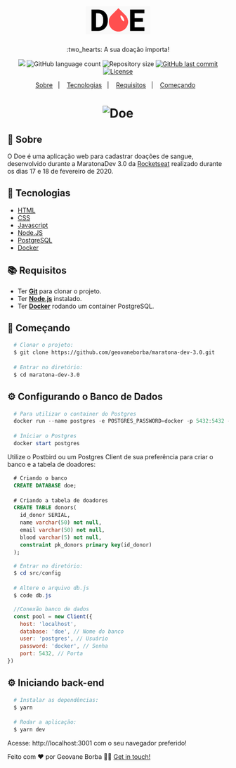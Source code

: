 <h1 align="center">
  <img src="public/img/logo.png" alt="logo" height="64px" width="auto">
</h1>

<p align="center"> :two_hearts: A sua doação importa!</p>

<p align="center">
  <img src="https://img.shields.io/badge/made%20by-Geovane%20Borba-ff4f4f?style=flat-square">
  <img alt="GitHub language count" src="https://img.shields.io/github/languages/count/geovaneborba/maratona-dev-3.0?color=ff4f4f&style=flat-square">
  <img alt="Repository size" src="https://img.shields.io/github/repo-size/geovaneborba/maratona-dev-3.0?color=ff4f4f&style=flat-square">
  <a href="https://github.com/geovaneborba/maratona-dev-3.0/commits/master">
    <img alt="GitHub last commit" src="https://img.shields.io/github/last-commit/geovaneborba/maratona-dev-3.0?color=ff4f4f&style=flat-square">
  </a>
  <a href="https://opensource.org/licenses/MIT">
    <img alt="License" src="https://img.shields.io/badge/license-MIT-ff4f4f?style=flat-square">
  </a>
</p>

<p align="center">
  <a href="#page_with_curl-sobre">Sobre</a>&nbsp;&nbsp;&nbsp;|&nbsp;&nbsp;&nbsp;
  <a href="#rocket-tecnologias">Tecnologias</a>&nbsp;&nbsp;&nbsp;|&nbsp;&nbsp;&nbsp;
  <a href="#books-requisitos">Requisitos</a>&nbsp;&nbsp;&nbsp;|&nbsp;&nbsp;&nbsp;
  <a href="#rocket-começando">Começando</a>&nbsp;&nbsp;&nbsp;
</p>

<h1 align="center">
    <img alt="Doe" src="https://user-images.githubusercontent.com/33469722/144740144-7c5f02dd-3088-4650-a560-98471131f584.gif" />
</h1>

## :page_with_curl: Sobre
O Doe é uma aplicação web para cadastrar doações de sangue, desenvolvido durante a MaratonaDev 3.0 da [Rocketseat](https://rocketseat.com.br/) realizado durante os dias 17 e 18 de fevereiro de 2020.

## :rocket: Tecnologias
- [HTML](https://devdocs.io/html/)
- [CSS](https://devdocs.io/css/)
- [Javascript](https://devdocs.io/javascript/)
- [Node.JS](https://nodejs.org/en/)
- [PostgreSQL](https://www.postgresql.org/)
- [Docker](https://www.docker.com/)

## :books: Requisitos
- Ter [**Git**](https://git-scm.com/) para clonar o projeto.
- Ter [**Node.js**](https://nodejs.org/en/) instalado.
- Ter [**Docker**](https://www.docker.com/) rodando um container PostgreSQL.

## :rocket: Começando
``` bash
  # Clonar o projeto:
  $ git clone https://github.com/geovaneborba/maratona-dev-3.0.git

  # Entrar no diretório:
  $ cd maratona-dev-3.0
```

## :gear: Configurando o Banco de Dados
```powershell
  # Para utilizar o container do Postgres
  docker run --name postgres -e POSTGRES_PASSWORD=docker -p 5432:5432 -d postgres

  # Iniciar o Postgres
  docker start postgres
```
<p>Utilize o Postbird ou um Postgres Client de sua preferência para criar o banco e a tabela de doadores: </p>

```sql
  # Criando o banco
  CREATE DATABASE doe;

  # Criando a tabela de doadores
  CREATE TABLE donors(
    id_donor SERIAL, 
    name varchar(50) not null, 
    email varchar(50) not null, 
    blood varchar(5) not null,
    constraint pk_donors primary key(id_donor)
  );
```

```powershell
  # Entrar no diretório:
  $ cd src/config

  # Altere o arquivo db.js
  $ code db.js

```

```js
  //Conexão banco de dados
  const pool = new Client({
	host: 'localhost',
	database: 'doe', // Nome do banco
	user: 'postgres', // Usuário
	password: 'docker', // Senha
	port: 5432, // Porta
})
```

## :gear: Iniciando back-end
```bash
  # Instalar as dependências:
  $ yarn

  # Rodar a aplicação:
  $ yarn dev 
```
Acesse: http://localhost:3001 com o seu navegador preferido!

Feito com ❤️ por Geovane Borba 👋🏻 [Get in touch!](https://github.com/geovaneborba)

